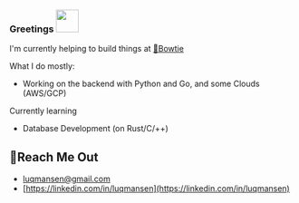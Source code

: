 ### Greetings <img src="https://pic.funnygifsbox.com/uploads/2019/06/funnygifsbox.com-2019-06-28-12-23-55-93.gif" width="40">

I'm currently helping to build things at [🎀Bowtie](https://www.bowtie.com.hk/en)

What I do mostly:
- Working on the backend with Python and Go, and some Clouds (AWS/GCP)

Currently learning
- Database Development (on Rust/C/++)


## 📍Reach Me Out
- [luqmansen@gmail.com](mailto:luqmansen@gmail.com?Subject=Hello!)
- [https://linkedin.com/in/luqmansen](https://linkedin.com/in/luqmansen)
<br/>
